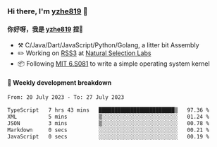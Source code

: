 ### Hi there, I'm [yzhe819](https://github.com/yzhe819) 👋

#### 你好呀，我是 [yzhe819](https://github.com/yzhe819) 捏👋

- :hammer_and_pick: C/Java/Dart/JavaScript/Python/Golang, a litter bit Assembly
- :pencil2: Working on [RSS3](https://github.com/NaturalSelectionLabs/RSS3) at [Natural Selection Labs](https://github.com/NaturalSelectionLabs)
- 📦 Following [MIT 6.S081](https://pdos.csail.mit.edu/6.S081/2020/) to write a simple operating system kernel



#### 📝 Weekly development breakdown

<!--START_SECTION:waka-->

```txt
From: 20 July 2023 - To: 27 July 2023

TypeScript   7 hrs 43 mins   ████████████████████████▒   97.36 %
XML          5 mins          ▒░░░░░░░░░░░░░░░░░░░░░░░░   01.24 %
JSON         3 mins          ▒░░░░░░░░░░░░░░░░░░░░░░░░   00.78 %
Markdown     0 secs          ░░░░░░░░░░░░░░░░░░░░░░░░░   00.21 %
JavaScript   0 secs          ░░░░░░░░░░░░░░░░░░░░░░░░░   00.19 %
```

<!--END_SECTION:waka-->



